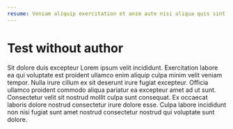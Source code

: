 ```yaml
---
resume: Veniam aliquip exercitation et anim aute nisi aliqua quis sint ex ut occaecat.
---
```


# Test without author

Sit dolore duis excepteur Lorem ipsum velit incididunt. Exercitation labore ea qui voluptate est proident ullamco enim aliquip culpa minim velit veniam tempor. Nulla irure cillum ex sit deserunt irure fugiat excepteur. Officia ullamco proident commodo aliqua pariatur ea excepteur amet ad ut sunt. Consectetur velit sit nostrud mollit culpa sunt consequat. Ex occaecat laboris dolore nostrud consectetur irure dolore esse. Culpa labore incididunt non nisi fugiat sunt amet nostrud consectetur nostrud qui voluptate sunt dolore.
